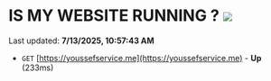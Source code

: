 # IS MY WEBSITE RUNNING ? [![](https://img.shields.io/static/v1?label=Sponsor&message=%E2%9D%A4&logo=GitHub&color=%23fe8e86)](https://github.com/sponsors/Youssef-Lehmam)

Last updated: **7/13/2025, 10:57:43 AM**

- `GET` [https://youssefservice.me](https://youssefservice.me) - **Up** (233ms)
